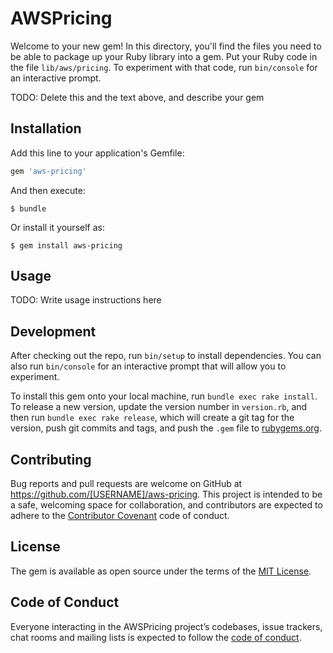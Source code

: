 # AWSPricing

Welcome to your new gem! In this directory, you'll find the files you need to be able to package up your Ruby library into a gem. Put your Ruby code in the file `lib/aws/pricing`. To experiment with that code, run `bin/console` for an interactive prompt.

TODO: Delete this and the text above, and describe your gem

## Installation

Add this line to your application's Gemfile:

```ruby
gem 'aws-pricing'
```

And then execute:

    $ bundle

Or install it yourself as:

    $ gem install aws-pricing

## Usage

TODO: Write usage instructions here

## Development

After checking out the repo, run `bin/setup` to install dependencies. You can also run `bin/console` for an interactive prompt that will allow you to experiment.

To install this gem onto your local machine, run `bundle exec rake install`. To release a new version, update the version number in `version.rb`, and then run `bundle exec rake release`, which will create a git tag for the version, push git commits and tags, and push the `.gem` file to [rubygems.org](https://rubygems.org).

## Contributing

Bug reports and pull requests are welcome on GitHub at https://github.com/[USERNAME]/aws-pricing. This project is intended to be a safe, welcoming space for collaboration, and contributors are expected to adhere to the [Contributor Covenant](http://contributor-covenant.org) code of conduct.

## License

The gem is available as open source under the terms of the [MIT License](https://opensource.org/licenses/MIT).

## Code of Conduct

Everyone interacting in the AWSPricing project’s codebases, issue trackers, chat rooms and mailing lists is expected to follow the [code of conduct](https://github.com/[USERNAME]/aws-pricing/blob/master/CODE_OF_CONDUCT.md).

